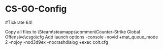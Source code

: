 # CS-GO-Config

#Tickrate 64!

Copy all files to \Steam\steamapps\common\Counter-Strike Global Offensive\csgo\cfg 
Add launch options -console -novid +mat_queue_mode 2 -nojoy -nod3d9ex -nocrashdialog +exec colt.cfg
